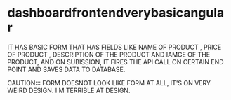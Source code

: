 # dashboardfrontendverybasicangular
IT HAS BASIC FORM THAT HAS FIELDS LIKE NAME OF PRODUCT , PRICE OF PRODUCT , DESCRIPTION OF THE PRODUCT AND IAMGE OF THE PRODUCT, AND ON SUBISSION, 
IT FIRES THE API CALL ON CERTAIN END POINT AND SAVES DATA TO DATABASE.

CAUTION::: FORM DOESNOT LOOK LIKE FORM AT ALL, IT'S ON VERY WEIRD DESIGN. I M TERRIBLE AT DESIGN.

